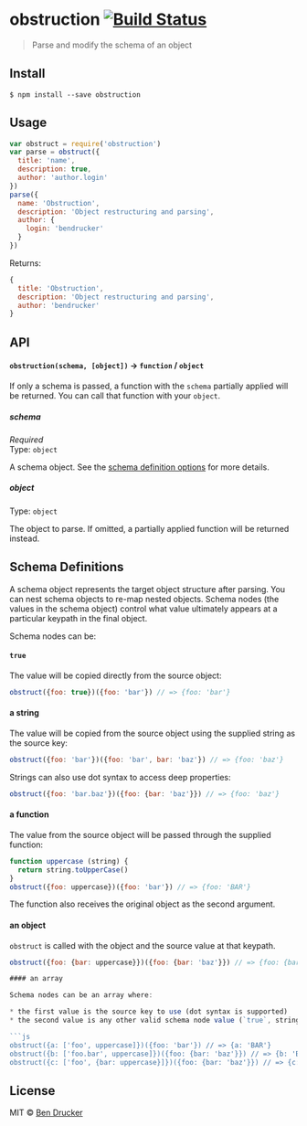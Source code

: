 # obstruction [![Build Status](https://travis-ci.org/bendrucker/obstruction.svg?branch=master)](https://travis-ci.org/bendrucker/obstruction)

> Parse and modify the schema of an object


## Install

```
$ npm install --save obstruction
```


## Usage

```js
var obstruct = require('obstruction')
var parse = obstruct({
  title: 'name',
  description: true,
  author: 'author.login'
})
parse({
  name: 'Obstruction',
  description: 'Object restructuring and parsing',
  author: {
    login: 'bendrucker'
  }
})
```

Returns:

```js
{
  title: 'Obstruction',
  description: 'Object restructuring and parsing',
  author: 'bendrucker'
}
```

## API

#### `obstruction(schema, [object])` -> `function` / `object`

If only a schema is passed, a function with the `schema` partially applied will be returned. You can call that function with your `object`.

##### schema

*Required*  
Type: `object`

A schema object. See the [schema definition options](#schema-definition) for more details.

##### object

Type: `object`  

The object to parse. If omitted, a partially applied function will be returned instead.

## Schema Definitions

A schema object represents the target object structure after parsing. You can nest schema objects to re-map nested objects. Schema nodes (the values in the schema object) control what value ultimately appears at a particular keypath in the final object.

Schema nodes can be:

#### `true`

The value will be copied directly from the source object:

```js
obstruct({foo: true})({foo: 'bar'}) // => {foo: 'bar'}
```

#### a string

The value will be copied from the source object using the supplied string as the source key:

```js
obstruct({foo: 'bar'})({foo: 'bar', bar: 'baz'}) // => {foo: 'baz'}
```

Strings can also use dot syntax to access deep properties:

```js
obstruct({foo: 'bar.baz'})({foo: {bar: 'baz'}}) // => {foo: 'baz'}
```

#### a function

The value from the source object will be passed through the supplied function:

```js
function uppercase (string) {
  return string.toUpperCase()
}
obstruct({foo: uppercase})({foo: 'bar'}) // => {foo: 'BAR'}
```

The function also receives the original object as the second argument.

#### an object

`obstruct` is called with the object and the source value at that keypath.

```js
obstruct({foo: {bar: uppercase}})({foo: {bar: 'baz'}}) // => {foo: {bar: 'BAZ'}}

#### an array

Schema nodes can be an array where:

* the first value is the source key to use (dot syntax is supported)
* the second value is any other valid schema node value (`true`, string, function, object)

```js
obstruct({a: ['foo', uppercase]})({foo: 'bar'}) // => {a: 'BAR'}
obstruct({b: ['foo.bar', uppercase]})({foo: {bar: 'baz'}}) // => {b: 'BAZ'}
obstruct({c: ['foo', {bar: uppercase}]})({foo: {bar: 'baz'}}) // => {c: {bar: 'BAZ'}}
```

## License

MIT © [Ben Drucker](http://bendrucker.me)
